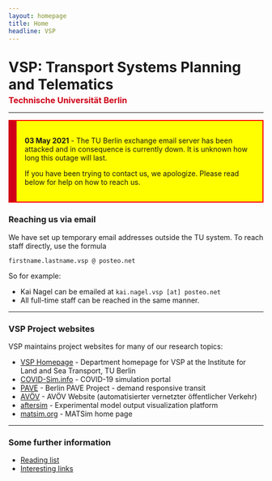 ```yaml
---
layout: homepage
title: Home
headline: VSP
---
```


<h1 style="margin: 2rem 0 0 0;">VSP: Transport Systems Planning and Telematics</h1>

<h3 style="margin: 0.25rem 0; color: #cf0017">Technische Universität Berlin</h3>

---

<div style="background-color: yellow; padding: 1rem 1rem; border: 2px solid red; border-left: 1rem solid #cf0017;">

<p><b>03 May 2021</b> - The TU Berlin exchange email server has been attacked and in consequence is currently down. It is unknown how long this outage will last.</p>

<p>If you have been trying to contact us, we apologize. Please read below for help on how to reach us.</p>

</div>

### Reaching us via email

We have set up temporary email addresses outside the TU system. To reach staff directly, use the formula

`firstname.lastname.vsp @ posteo.net`

So for example:

- Kai Nagel can be emailed at `kai.nagel.vsp [at] posteo.net`
- All full-time staff can be reached in the same manner.

---

### VSP Project websites

VSP maintains project websites for many of our research topics:

- [VSP Homepage](https://www.vsp.tu-berlin.de) - Department homepage for VSP at the Institute for Land and Sea Transport, TU Berlin
- [COVID-Sim.info](https://covid-sim.info) - COVID-19 simulation portal
- [PAVE](https://vsp.berlin/pave) - Berlin PAVE Project - demand responsive transit
- [AVÖV](https://vsp.berlin/avoev) - AVÖV Website (automatisierter vernetzter öffentlicher
  Verkehr)
- [aftersim](https://aftersim.github.io) - Experimental model output visualization platform
- [matsim.org](https://matsim.org) - MATSim home page

---

### Some further information

- [Reading list](/readinglist)
- [Interesting links](/interestinglinks)
